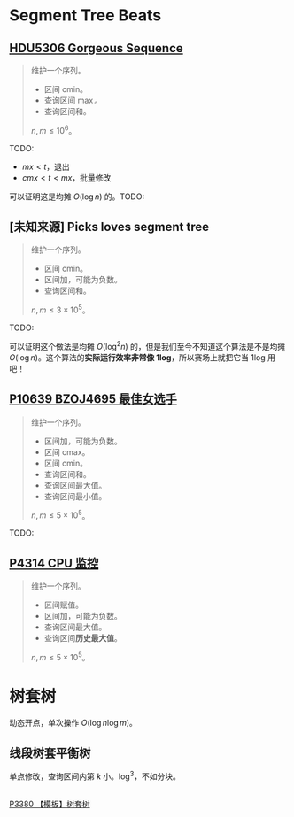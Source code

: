 # Segment Tree Beats

## [HDU5306 Gorgeous Sequence](https://vjudge.net/problem/HDU-5306)

> 维护一个序列。
> - 区间 $\text{cmin}$。
> - 查询区间 $\max$。
> - 查询区间和。
>
> $n,m \le 10^6$。

TODO:

- $mx < t$，退出
- $cmx < t < mx$，批量修改

可以证明这是均摊 $O(\log n)$ 的。TODO:

## [未知来源] Picks loves segment tree

> 维护一个序列。
> - 区间 $\text{cmin}$。
> - 区间加，可能为负数。
> - 查询区间和。
>
> $n,m \le 3 \times 10^5$。

TODO:

可以证明这个做法是均摊 $O(\log^2 n)$ 的，但是我们至今不知道这个算法是不是均摊 $O(\log n)$。这个算法的**实际运行效率非常像 1log**，所以赛场上就把它当 1log 用吧！

## [P10639 BZOJ4695 最佳女选手](https://www.luogu.com.cn/problem/P10639)

> 维护一个序列。
> - 区间加，可能为负数。
> - 区间 $\text{cmax}$。
> - 区间 $\text{cmin}$。
> - 查询区间和。
> - 查询区间最大值。
> - 查询区间最小值。
>
> $n,m \le 5 \times 10^5$。

TODO:

## [P4314 CPU 监控](https://www.luogu.com.cn/problem/P4314)

> 维护一个序列。
> - 区间赋值。
> - 区间加，可能为负数。
> - 查询区间最大值。
> - 查询区间**历史最大值**。
>
> $n,m \le 5 \times 10^5$。

# 树套树

动态开点，单次操作 $O(\log n \log m)$。



## 线段树套平衡树

单点修改，查询区间内第 $k$ 小。$\log^3$，不如分块。

##

[P3380 【模板】树套树](https://www.luogu.com.cn/problem/P3380)